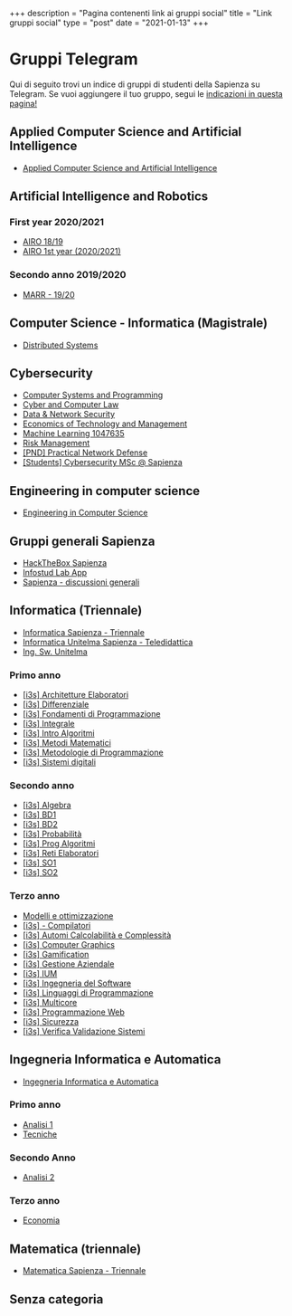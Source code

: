 +++
description = "Pagina contenenti link ai gruppi social"
title = "Link gruppi social"
type = "post"
date = "2021-01-13"
+++

# Gruppi Telegram

Qui di seguito trovi un indice di gruppi di studenti della Sapienza su Telegram. Se vuoi aggiungere il tuo gruppo, segui
le [indicazioni in questa pagina!](/social_add/)


## Applied Computer Science and Artificial Intelligence
* [Applied Computer Science and Artificial Intelligence](https://t.me/joinchat/Vs4_RHGi2gcUX1O7)

## Artificial Intelligence and Robotics

### First year 2020/2021
* [AIRO 18/19](https://t.me/joinchat/SvzCPgrT-Lkd9nG6)
* [AIRO 1st year (2020/2021)](https://t.me/joinchat/TVzggnQt2thGJZzg)

### Secondo anno 2019/2020
* [MARR - 19/20](https://t.me/joinchat/WSt257LgjiZPe0ll)

## Computer Science - Informatica (Magistrale)
* [Distributed Systems](https://t.me/joinchat/VKIsELC0ShfsjqkI)

## Cybersecurity
* [Computer Systems and Programming](https://t.me/joinchat/Up9L-2eJIYB8Jld6)
* [Cyber and Computer Law](https://t.me/joinchat/WHnrC9ePNVPrY-Qg)
* [Data & Network Security](https://t.me/joinchat/Te_HbMyvRoGUhgkR)
* [Economics of Technology and Management](https://t.me/joinchat/U6AILoAj3TxlBalw)
* [Machine Learning 1047635](https://t.me/joinchat/UGadZ3-70PcWhXeC)
* [Risk Management](https://t.me/joinchat/TL2k3Q8dx-weCoFA)
* [[PND] Practical Network Defense](https://t.me/joinchat/RDOCbjqpVzNgvAts)
* [[Students] Cybersecurity MSc @ Sapienza](https://t.me/joinchat/QtRSimmu5KPyL55C)

## Engineering in computer science
* [Engineering in Computer Science](https://t.me/joinchat/Snj5M6M-OV-MWfbW)

## Gruppi generali Sapienza
* [HackTheBox Sapienza](https://t.me/joinchat/SYXuPZS1o3ATTl43)
* [Infostud Lab App](https://t.me/joinchat/TWAKRNNo0SLVVDh4)
* [Sapienza - discussioni generali](https://t.me/joinchat/RQBiD1k0fyIHUyUr)

## Informatica (Triennale)
* [Informatica Sapienza - Triennale](https://t.me/joinchat/S2UmCPWC-Op31E4v)
* [Informatica Unitelma Sapienza - Teledidattica](https://t.me/joinchat/Vfni2gUBLmCGsdm_)
* [Ing. Sw. Unitelma](https://t.me/joinchat/S2g2QEDKEmRytnU3)

### Primo anno
* [[i3s] Architetture Elaboratori](https://t.me/joinchat/RVQiOkCfiCxJ9EQF)
* [[i3s] Differenziale](https://t.me/joinchat/VDyBdEBg2WKfn5bt)
* [[i3s] Fondamenti di Programmazione](https://t.me/joinchat/V9TwkXoDPh-17ip6)
* [[i3s] Integrale](https://t.me/joinchat/SUhvG-9ydGpcregI)
* [[i3s] Intro Algoritmi](https://t.me/joinchat/RPFJu-KScEi5i9Rl)
* [[i3s] Metodi Matematici](https://t.me/joinchat/VZBOxQGOr0JuBNZs)
* [[i3s] Metodologie di Programmazione](https://t.me/joinchat/R6JDgIMgncP0pE9d)
* [[i3s] Sistemi digitali](https://t.me/joinchat/Q5baYhCKPTXugeoW)

### Secondo anno
* [[i3s] Algebra](https://t.me/joinchat/VuONLUTNrN5dWgWB)
* [[i3s] BD1](https://t.me/joinchat/TBSHkJ1wGWihzj9H)
* [[i3s] BD2](https://t.me/joinchat/QmCRo406sENooKWZ)
* [[i3s] Probabilità](https://t.me/joinchat/SGZbWEhJ1Z_QcN3Y)
* [[i3s] Prog Algoritmi](https://t.me/joinchat/SL4pzDd18HDZqAfE)
* [[i3s] Reti Elaboratori](https://t.me/joinchat/V4W-Q6T9FZD-wXyx)
* [[i3s] SO1](https://t.me/joinchat/UFXLKIVYh80mbR9E)
* [[i3s] SO2](https://t.me/joinchat/SkPa5Ma32d-lw44O)

### Terzo anno
* [Modelli e ottimizzazione](https://t.me/joinchat/TyMj4IJhcP80sdNT)
* [[i3s] - Compilatori](https://t.me/joinchat/SpmBSyY7jjuJcF54)
* [[i3s] Automi Calcolabilità e Complessità](https://t.me/joinchat/RnP075ma9a5N2Rn0)
* [[i3s] Computer Graphics](https://t.me/joinchat/UkvugTS89MBYqq28)
* [[i3s] Gamification](https://t.me/joinchat/TDCwJkOn2nW80qod)
* [[i3s] Gestione Aziendale](https://t.me/joinchat/UwPBxKzg94Fsy6cq)
* [[i3s] IUM](https://t.me/joinchat/SH7YpWQRnURAQjpV)
* [[i3s] Ingegneria del Software](https://t.me/joinchat/SXLzmnmKHEFSURkv)
* [[i3s] Linguaggi di Programmazione](https://t.me/joinchat/WMcOONFmVxyfAvSe)
* [[i3s] Multicore](https://t.me/joinchat/VBYueOLlJBUY1fHG)
* [[i3s] Programmazione Web](https://t.me/joinchat/SNkXYMCiDjBGnygM)
* [[i3s] Sicurezza](https://t.me/joinchat/VOfFTPgW6d-jHf-1)
* [[i3s] Verifica Validazione Sistemi](https://t.me/joinchat/VD1dKeRyIthITBPR)

## Ingegneria Informatica e Automatica
* [Ingegneria Informatica e Automatica](https://t.me/joinchat/QPY5Z8mNOgEVicOW)

### Primo anno
* [Analisi 1](https://t.me/joinchat/R-UAzls7P_G_4Vo6)
* [Tecniche](https://t.me/joinchat/TOU66yxM_DUq_Hvk)

### Secondo Anno
* [Analisi 2](https://t.me/joinchat/SjYv9vXvFVVEeURh)

### Terzo anno
* [Economia](https://t.me/joinchat/WGPD9tZkdnBjsgz4)

## Matematica (triennale)
* [Matematica Sapienza - Triennale](https://t.me/joinchat/VGCkmRxtctzUXLrt)
## Senza categoria
